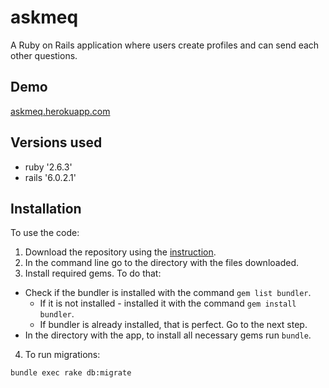 # askmeq

A Ruby on Rails application where users create profiles and can send each other questions.

## Demo
[askmeq.herokuapp.com](https://askmeq.herokuapp.com/)

## Versions used

* ruby '2.6.3'
* rails '6.0.2.1'

## Installation

To use the code:

1. Download the repository using the [instruction](https://help.github.com/en/github/creating-cloning-and-archiving-repositories/cloning-a-repository).
2. In the command line go to the directory with the files downloaded.
3. Install required gems. To do that:
  * Check if the bundler is installed with the command `gem list bundler`.
    * If it is not installed - installed it with the command `gem install bundler`.
    * If bundler is already installed, that is perfect. Go to the next step.
  * In the directory with the app, to install all necessary gems run `bundle`.
4. To run migrations:

```
bundle exec rake db:migrate
```
